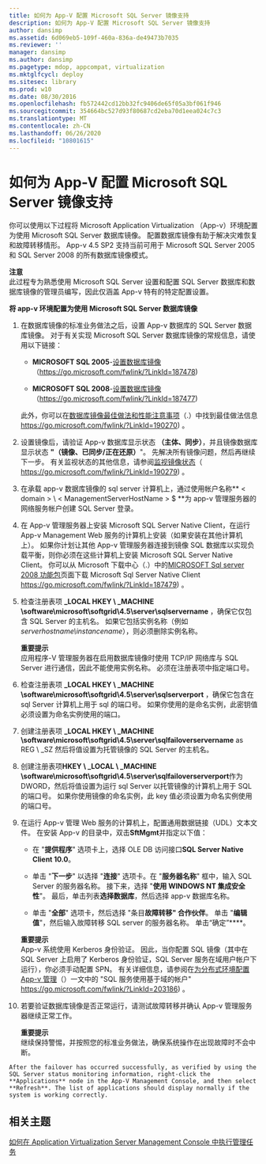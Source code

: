 ```yaml
---
title: 如何为 App-V 配置 Microsoft SQL Server 镜像支持
description: 如何为 App-V 配置 Microsoft SQL Server 镜像支持
author: dansimp
ms.assetid: 6d069eb5-109f-460a-836a-de49473b7035
ms.reviewer: ''
manager: dansimp
ms.author: dansimp
ms.pagetype: mdop, appcompat, virtualization
ms.mktglfcycl: deploy
ms.sitesec: library
ms.prod: w10
ms.date: 08/30/2016
ms.openlocfilehash: fb572442cd12bb32fc9406de65f05a3bf061f946
ms.sourcegitcommit: 354664bc527d93f80687cd2eba70d1eea024c7c3
ms.translationtype: MT
ms.contentlocale: zh-CN
ms.lasthandoff: 06/26/2020
ms.locfileid: "10801615"
---
```

# 如何为 App-V 配置 Microsoft SQL Server 镜像支持


你可以使用以下过程将 Microsoft Application Virtualization （App-v）环境配置为使用 Microsoft SQL Server 数据库镜像。 配置数据库镜像有助于解决灾难恢复和故障转移情形。 App-v 4.5 SP2 支持当前可用于 Microsoft SQL Server 2005 和 SQL Server 2008 的所有数据库镜像模式。

**注意**  
此过程专为熟悉使用 Microsoft SQL Server 设置和配置 SQL Server 数据库和数据库镜像的管理员编写，因此仅涵盖 App-v 特有的特定配置设置。



**将 app-v 环境配置为使用 Microsoft SQL Server 数据库镜像**

1.  在数据库镜像的标准业务做法之后，设置 App-v 数据库的 SQL Server 数据库镜像。 对于有关实现 Microsoft SQL Server 数据库镜像的常规信息，请使用以下链接：

    -   **MICROSOFT SQL 2005**-[设置数据库镜像](https://go.microsoft.com/fwlink/?LinkId=187478)（https://go.microsoft.com/fwlink/?LinkId=187478)

    -   **MICROSOFT SQL 2008**-[设置数据库镜像](https://go.microsoft.com/fwlink/?LinkId=187477)（https://go.microsoft.com/fwlink/?LinkId=187477)

    此外，你可以在[数据库镜像最佳做法和性能注意事项](https://go.microsoft.com/fwlink/?LinkId=190270)（.）中找到最佳做法信息 https://go.microsoft.com/fwlink/?LinkId=190270) 。

2.  设置镜像后，请验证 App-v 数据库显示状态 **（主体、同步）**，并且镜像数据库显示状态 **"（镜像、已同步/正在还原）**"。 先解决所有镜像问题，然后再继续下一步。 有关监视状态的其他信息，请参阅[监视镜像状态](https://go.microsoft.com/fwlink/?LinkId=190279)（ https://go.microsoft.com/fwlink/?LinkId=190279) 。

3.  在承载 app-v 数据库镜像的 sql server 计算机上，通过使用帐户名称** &lt; domain &gt; \\ &lt; ManagementServerHostName &gt; $ **为 app-v 管理服务器的网络服务帐户创建 SQL Server 登录。

4.  在 App-v 管理服务器上安装 Microsoft SQL Server Native Client，在运行 App-v Management Web 服务的计算机上安装（如果安装在其他计算机上）。 如果你计划让其他 App-v 管理服务器连接到镜像 SQL 数据库以实现负载平衡，则你必须在这些计算机上安装 Microsoft SQL Server Native Client。 你可以从 Microsoft 下载中心（.）中的[MICROSOFT Sql server 2008 功能包](https://go.microsoft.com/fwlink/?LinkId=187479)页面下载 Microsoft Sql Server Native Client https://go.microsoft.com/fwlink/?LinkId=187479) 。

5.  检查注册表项 **_LOCAL HKEY \ _MACHINE \\software\\microsoft\\softgrid\\4.5\\server\\sqlservername** ，确保它仅包含 SQL Server 的主机名。 如果它包括实例名称（例如*serverhostname\\instancename*），则必须删除实例名称。

    **重要提示**  
    应用程序-V 管理服务器在启用数据库镜像时使用 TCP/IP 网络库与 SQL Server 进行通信，因此不能使用实例名称。 必须在注册表项中指定端口号。



6.  检查注册表项 **_LOCAL HKEY \ _MACHINE \\software\\microsoft\\softgrid\\4.5\\server\\sqlserverport** ，确保它包含在 sql Server 计算机上用于 sql 的端口号。 如果你使用的是命名实例，此密钥值必须设置为命名实例使用的端口。

7.  创建注册表项 **_LOCAL HKEY \ _MACHINE \\software\\microsoft\\softgrid\\4.5\\server\\sqlfailoverservername** as REG \ _SZ 然后将值设置为托管镜像的 SQL Server 的主机名。

8.  创建注册表项**HKEY \ _LOCAL \ _MACHINE \\software\\microsoft\\softgrid\\4.5\\server\\sqlfailoverserverport**作为 DWORD，然后将值设置为运行 sql Server 以托管镜像的计算机上用于 SQL 的端口号。 如果你使用镜像的命名实例，此 key 值必须设置为命名实例使用的端口号。

9.  在运行 App-v 管理 Web 服务的计算机上，配置通用数据链接（UDL）文本文件。 在安装 App-v 的目录中，双击**SftMgmt**并指定以下值：

    -   在 "**提供程序**" 选项卡上，选择 OLE DB 访问接口**SQL Server Native Client 10.0**。

    -   单击 "**下一步**" 以选择 "**连接**" 选项卡。在 "**服务器名称**" 框中，输入 SQL Server 的服务器名称。 接下来，选择 "**使用 WINDOWS NT 集成安全性**"。 最后，单击列表**选择数据库**，然后选择 app-v 数据库名称。

    -   单击 "**全部**" 选项卡，然后选择 "条目**故障转移" 合作伙伴**。 单击 "**编辑值**"，然后输入故障转移 SQL server 的服务器名称。 单击“确定”****。

    **重要提示**  
    App-v 系统使用 Kerberos 身份验证。 因此，当你配置 SQL 镜像（其中在 SQL Server 上启用了 Kerberos 身份验证，SQL Server 服务在域用户帐户下运行），你必须手动配置 SPN。 有关详细信息，请参阅在[为分布式环境配置 App-v 管理](https://go.microsoft.com/fwlink/?LinkId=203186)（）一文中的 "SQL 服务使用基于域的帐户" https://go.microsoft.com/fwlink/?LinkId=203186) 。



10. 若要验证数据库镜像是否正常运行，请测试故障转移并确认 App-v 管理服务器继续正常工作。

    **重要提示**  
    继续保持警惕，并按照您的标准业务做法，确保系统操作在出现故障时不会中断。



~~~
After the failover has occurred successfully, as verified by using the SQL Server status monitoring information, right-click the **Applications** node in the App-V Management Console, and then select **Refresh**. The list of applications should display normally if the system is working correctly.
~~~

## 相关主题


[如何在 Application Virtualization Server Management Console 中执行管理任务](how-to-perform-administrative-tasks-in-the-application-virtualization-server-management-console.md)









